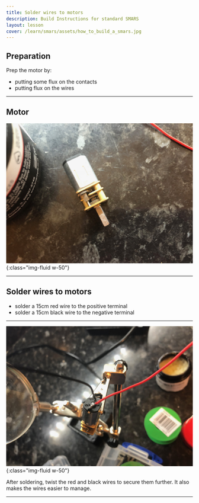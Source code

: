 ```yaml
---
title: Solder wires to motors
description: Build Instructions for standard SMARS
layout: lesson
cover: /learn/smars/assets/how_to_build_a_smars.jpg
---
```


## Preparation

Prep the motor by:

- putting some flux on the contacts
- putting flux on the wires

---

## Motor

![solder wires](assets/motor.jpg){:class="img-fluid w-50"}

---

## Solder wires to motors

- solder a 15cm red wire to the positive terminal
- solder a 15cm black wire to the negative terminal

---

![solder wires](assets/soldered_motor.jpg){:class="img-fluid w-50"}

After soldering, twist the red and black wires to secure them further. It also makes the wires easier to manage.

---
